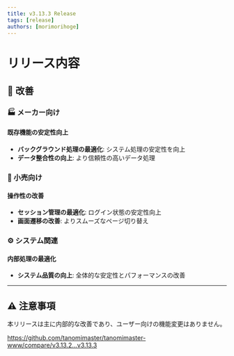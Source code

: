 ```yaml
---
title: v3.13.3 Release
tags: [release]
authors: [morimorihoge]
---
```


<!-- truncate -->
# リリース内容

## 🔧 改善

### 🏭 メーカー向け

#### 既存機能の安定性向上
- **バックグラウンド処理の最適化**: システム処理の安定性を向上
- **データ整合性の向上**: より信頼性の高いデータ処理

### 🏪 小売向け

#### 操作性の改善
- **セッション管理の最適化**: ログイン状態の安定性向上
- **画面遷移の改善**: よりスムーズなページ切り替え

### ⚙️ システム関連

#### 内部処理の最適化
- **システム品質の向上**: 全体的な安定性とパフォーマンスの改善

---

## ⚠️ 注意事項

本リリースは主に内部的な改善であり、ユーザー向けの機能変更はありません。

https://github.com/tanomimaster/tanomimaster-www/compare/v3.13.2...v3.13.3